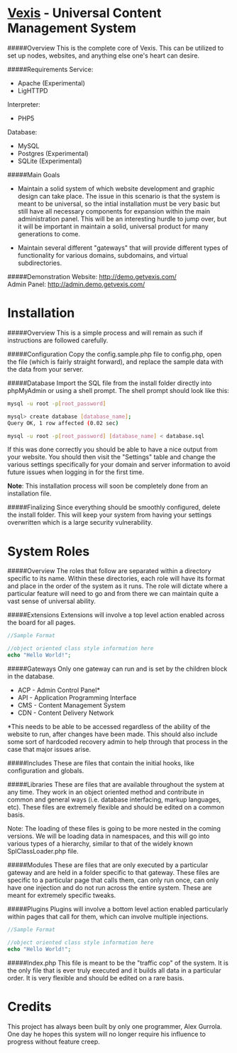 [Vexis](http://getvexis.com/) - Universal Content Management System
=====
#####Overview
This is the complete core of Vexis.  This can be utilized to set up nodes, websites, and anything else one's heart can desire.

#####Requirements
Service:
* Apache (Experimental)
* LigHTTPD

Interpreter:
* PHP5

Database:
* MySQL
* Postgres (Experimental)
* SQLite (Experimental)

#####Main Goals
* Maintain a solid system of which website development and graphic design can take place.  The issue in this scenario is that the system is meant to be universal, so the intial installation must be very basic but still have all necessary components for expansion within the main administration panel.  This will be an interesting hurdle to jump over, but it will be important in maintain a solid, universal product for many generations to come.

* Maintain several different "gateways" that will provide different types of functionality for various domains, subdomains, and virtual subdirectories.

#####Demonstration
Website: http://demo.getvexis.com/  
Admin Panel: http://admin.demo.getvexis.com/

Installation
=====
#####Overview
This is a simple process and will remain as such if instructions are followed carefully.

#####Configuration
Copy the config.sample.php file to config.php, open the file (which is fairly straight forward), and replace the sample data with the data from your server.

#####Database
Import the SQL file from the install folder directly into phpMyAdmin or using a shell prompt.  The shell prompt should look like this:

```sh
mysql -u root -p[root_password]

mysql> create database [database_name];
Query OK, 1 row affected (0.02 sec)

mysql -u root -p[root_password] [database_name] < database.sql
```

If this was done correctly you should be able to have a nice output from your website.  You should then visit the "Settings" table and change the various settings specifically for your domain and server information to avoid future issues when logging in for the first time.

**Note**: This installation process will soon be completely done from an installation file.

#####Finalizing
Since everything should be smoothly configured, delete the install folder.  This will keep your system from having your settings overwritten which is a large security vulnerability.

System Roles
=====
#####Overview
The roles that follow are separated within a directory specific to its name.  Within these directories, each role will have its format and place in the order of the system as it runs.  The role will dictate where a particular feature will need to go and from there we can maintain quite a vast sense of universal ability.

#####Extensions
Extensions will involve a top level action enabled across the board for all pages.

```php
//Sample Format

//object oriented class style information here
echo "Hello World!";
```

#####Gateways
Only one gateway can run and is set by the children block in the database.

* ACP - Admin Control Panel*
* API - Application Programming Interface
* CMS - Content Management System
* CDN - Content Delivery Network

*This needs to be able to be accessed regardless of the ability of the website to run, after changes have been made.  This should also include some sort of hardcoded recovery admin to help through that process in the case that major issues arise.

#####Includes
These are files that contain the initial hooks, like configuration and globals.

#####Libraries
These are files that are available throughout the system at any time.  They work in an object oriented method and contribute in common and general ways (i.e. database interfacing, markup languages, etc).  These files are extremely flexible and should be edited on a common basis.

Note: The loading of these files is going to be more nested in the coming versions.  We will be loading data in namespaces, and this will go into various types of a hierarchy, similar to that of the widely known SplClassLoader.php file.

#####Modules
These are files that are only executed by a particular gateway and are held in a folder specific to that gateway.  These files are specific to a particular page that calls them, can only run once, can only have one injection and do not run across the entire system.  These are meant for extremely specific tweaks.

#####Plugins
Plugins will involve a bottom level action enabled particularly within pages that call for them, which can involve multiple injections.

```php
//Sample Format

//object oriented class style information here
echo "Hello World!";
```

#####Index.php
This file is meant to be the "traffic cop" of the system.  It is the only file that is ever truly executed and it builds all data in a particular order.  It is very flexible and should be edited on a rare basis.

Credits
=====
This project has always been built by only one programmer, Alex Gurrola.  One day he hopes this system will no longer require his influence to progress without feature creep.

